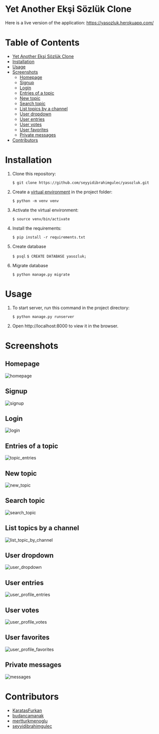 # Yet Another Ekşi Sözlük Clone

Here is a live version of the application: https://yasozluk.herokuapp.com/

# Table of Contents <!-- :TOC_3: -->
- [Yet Another Ekşi Sözlük Clone](#yet-another-ekşi-sözlük-clone)
- [Installation](#installation)
- [Usage](#usage)
- [Screenshots](#screenshots)
  - [Homepage](#homepage)
  - [Signup](#signup)
  - [Login](#login)
  - [Entries of a topic](#entries-of-a-topic)
  - [New topic](#new-topic)
  - [Search topic](#search-topic)
  - [List topics by a channel](#list-topics-by-a-channel)
  - [User dropdown](#user-dropdown)
  - [User entries](#user-entries)
  - [User votes](#user-votes)
  - [User favorites](#user-favorites)
  - [Private messages](#private-messages)
- [Contributors](#contributors)

# Installation

1. Clone this repository:

    `$ git clone https://github.com/seyyidibrahimgulec/yasozluk.git`

2. Create a [virtual environment](https://docs.python.org/3/library/venv.html#creating-virtual-environments
   "Official documentation") in the project folder:

    `$ python -m venv venv`

3. Activate the virtual environment:

    `$ source venv/bin/activate`

4. Install the requirements:

    `$ pip install -r requirements.txt`

5. Create database

    `$ psql`
    `$ CREATE DATABASE yasozluk;`

6. Migrate database

    `$ python manage.py migrate`

# Usage

1. To start server, run this command in the project directory:

    `$ python manage.py runserver`

2. Open http://localhost:8000 to view it in the browser.

# Screenshots
## Homepage
![homepage](screenshots/homepage.png)
## Signup
![signup](screenshots/signup.png)
## Login
![login](screenshots/login.png)
## Entries of a topic
![topic_entries](screenshots/topic_entries.png)
## New topic
![new_topic](screenshots/new_topic.png)
## Search topic
![search_topic](screenshots/search_topic.png)
## List topics by a channel
![list_topic_by_channel](screenshots/list_topic_by_channel.png)
## User dropdown
![user_dropdown](screenshots/user_dropdown.png)
## User entries
![user_profile_entries](screenshots/user_profile_entries.png)
## User votes
![user_profile_votes](screenshots/user_profile_votes.png)
## User favorites
![user_profile_favorites](screenshots/user_profile_favorites.png)
## Private messages
![messages](screenshots/messages.png)

# Contributors

- [KaratasFurkan](https://github.com/KaratasFurkan)
- [budancamanak](https://github.com/budancamanak)
- [mertturkmenoglu](https://github.com/mertturkmenoglu)
- [seyyidibrahimgulec](https://github.com/seyyidibrahimgulec)
